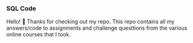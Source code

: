 ### SQL Code
Hello! 👋
Thanks for checking out my repo. 
This repo contains all my answers/code to assignments and challenge questtions from the various online courses that I took. 
